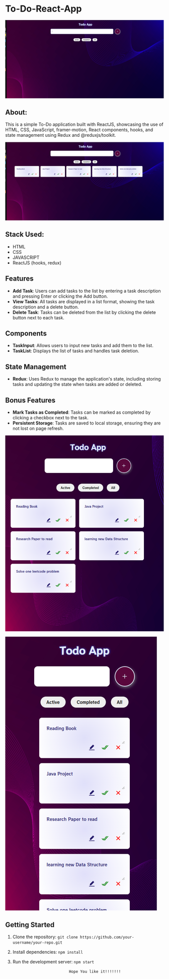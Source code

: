 
# To-Do-React-App
![Screenshot-1](Screenshots/todo1.png)

## About:
This is a simple To-Do application built with ReactJS, showcasing the use of HTML, CSS, JavaScript, framer-motion, React components, hooks, and state management using Redux and @reduxjs/toolkit. 

![Screenshot-2](Screenshots/todo2.png)

## Stack Used:

* HTML
* CSS
* JAVASCRIPT
* ReactJS (hooks, redux)


## Features
- **Add Task**: Users can add tasks to the list by entering a task description and pressing Enter or clicking the Add button.
- **View Tasks**: All tasks are displayed in a list format, showing the task description and a delete button.
- **Delete Task**: Tasks can be deleted from the list by clicking the delete button next to each task.

## Components
- **TaskInput**: Allows users to input new tasks and add them to the list.
- **TaskList**: Displays the list of tasks and handles task deletion.

## State Management
- **Redux**: Uses Redux to manage the application's state, including storing tasks and updating the state when tasks are added or deleted.

## Bonus Features
- **Mark Tasks as Completed**: Tasks can be marked as completed by clicking a checkbox next to the task.
- **Persistent Storage**: Tasks are saved to local storage, ensuring they are not lost on page refresh.

![Screenshot-1](Screenshots/todo3.png)

![Screenshot-1](Screenshots/todo4.png)
## Getting Started
1. Clone the repository: `git clone https://github.com/your-username/your-repo.git`
2. Install dependencies: `npm install`
3. Run the development server: `npm start`




                                Hope You like it!!!!!!!





